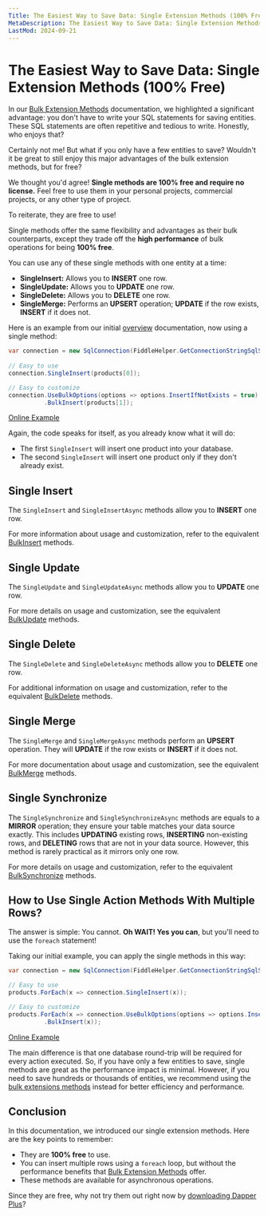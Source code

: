 ```yaml
---
Title: The Easiest Way to Save Data: Single Extension Methods (100% Free) 
MetaDescription: The Easiest Way to Save Data: Single Extension Methods (100% Free) 
LastMod: 2024-09-21
---
```


# The Easiest Way to Save Data: Single Extension Methods (100% Free)

In our [Bulk Extension Methods](/bulk-extensions-methods) documentation, we highlighted a significant advantage: you don't have to write your SQL statements for saving entities. These SQL statements are often repetitive and tedious to write. Honestly, who enjoys that?

Certainly not me! But what if you only have a few entities to save? Wouldn't it be great to still enjoy this major advantages of the bulk extension methods, but for free?

We thought you'd agree! **Single methods are 100% free and require no license.** Feel free to use them in your personal projects, commercial projects, or any other type of project.

To reiterate, they are free to use!

Single methods offer the same flexibility and advantages as their bulk counterparts, except they trade off the **high performance** of bulk operations for being **100% free**.

You can use any of these single methods with one entity at a time:
- **SingleInsert:** Allows you to **INSERT** one row.
- **SingleUpdate:** Allows you to **UPDATE** one row.
- **SingleDelete:** Allows you to **DELETE** one row.
- **SingleMerge:** Performs an **UPSERT** operation; **UPDATE** if the row exists, **INSERT** if it does not.

Here is an example from our initial [overview](/overview) documentation, now using a single method:

```csharp
var connection = new SqlConnection(FiddleHelper.GetConnectionStringSqlServer());
		
// Easy to use
connection.SingleInsert(products[0]);

// Easy to customize
connection.UseBulkOptions(options => options.InsertIfNotExists = true)
		  .BulkInsert(products[1]);
```

[Online Example](https://dotnetfiddle.net/pwcR2q)

Again, the code speaks for itself, as you already know what it will do:

- The first `SingleInsert` will insert one product into your database.
- The second `SingleInsert` will insert one product only if they don't already exist.

## Single Insert

The `SingleInsert` and `SingleInsertAsync` methods allow you to **INSERT** one row.

For more information about usage and customization, refer to the equivalent [BulkInsert](/bulk-insert) methods.

## Single Update

The `SingleUpdate` and `SingleUpdateAsync` methods allow you to **UPDATE** one row.

For more details on usage and customization, see the equivalent [BulkUpdate](/bulk-update) methods.

## Single Delete

The `SingleDelete` and `SingleDeleteAsync` methods allow you to **DELETE** one row.

For additional information on usage and customization, refer to the equivalent [BulkDelete](/bulk-delete) methods.

## Single Merge

The `SingleMerge` and `SingleMergeAsync` methods perform an **UPSERT** operation. They will **UPDATE** if the row exists or **INSERT** if it does not.

For more documentation about usage and customization, see the equivalent [BulkMerge](/bulk-merge) methods.

## Single Synchronize

The `SingleSynchronize` and `SingleSynchronizeAsync` methods are equals to a **MIRROR** operation; they ensure your table matches your data source exactly. This includes **UPDATING** existing rows, **INSERTING** non-existing rows, and **DELETING** rows that are not in your data source. However, this method is rarely practical as it mirrors only one row.

For more details on usage and customization, refer to the equivalent [BulkSynchronize](/bulk-synchronize) methods.

## How to Use Single Action Methods With Multiple Rows?

The answer is simple: You cannot. **Oh WAIT! Yes you can**, but you'll need to use the `foreach` statement!

Taking our initial example, you can apply the single methods in this way:

```csharp
var connection = new SqlConnection(FiddleHelper.GetConnectionStringSqlServer());

// Easy to use
products.ForEach(x => connection.SingleInsert(x));

// Easy to customize
products.ForEach(x => connection.UseBulkOptions(options => options.InsertIfNotExists = true)
		  .BulkInsert(x));
```

[Online Example](https://dotnetfiddle.net/f0Hf1F)

The main difference is that one database round-trip will be required for every action executed. So, if you have only a few entities to save, single methods are great as the performance impact is minimal. However, if you need to save hundreds or thousands of entities, we recommend using the [bulk extensions methods](/bulk-extensions-methods) instead for better efficiency and performance.

## Conclusion

In this documentation, we introduced our single extension methods. Here are the key points to remember:

- They are **100% free** to use.
- You can insert multiple rows using a `foreach` loop, but without the performance benefits that [Bulk Extension Methods](/bulk-extensions-methods) offer.
- These methods are available for asynchronous operations.

Since they are free, why not try them out right now by [downloading Dapper Plus](/downloads)?